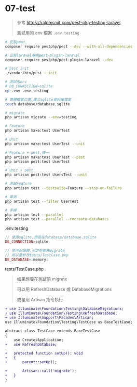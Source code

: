 # 07-test

> 參考 https://ralphjsmit.com/pest-php-testing-laravel
>
> 測試用的 env 檔案 `.env.testing`

```sh
# 安裝pest
composer require pestphp/pest --dev --with-all-dependencies

# 安裝laravel專用pest-plugin-laravel
composer require pestphp/pest-plugin-laravel --dev

# pest init
./vendor/bin/pest --init

# 測試用env
# DB_CONNECTION=sqlite
cp .env .env.testing

# 實體檔案位置,建立sqlite資料庫檔案
touch database/database.sqlite

# migrate
php artisan migrate --env=testing

# Feature
php artisan make:test UserTest

# Unit
php artisan make:test UserTest --unit

# Feature + pest,擇一
php artisan make:test UserTest --pest
php artisan pest:test UserTest

# Unit + pest
php artisan pest:test UsersTest --unit

# 測試Feature
php artisan test --testsuite=Feature --stop-on-failure

# 單測
php artisan test --filter UserTest

# 多線
php artisan test --parallel
php artisan test --parallel --recreate-databases
```

.env.testing

```php
// 使用sqlite,預設在database/database.sqlite
DB_CONNECTION=sqlite

// 使用記憶體,用之前要先migrate
// 所以要修改tests/TestCase.php
DB_DATABASE=:memory:
```

tests/TestCase.php

> 如果想要在測試前 migrate
>
> 可以用 RefreshDatabase 或 DatabaseMigrations
>
> 或是用 Artisan 指令執行

```diff
+ use Illuminate\Foundation\Testing\DatabaseMigrations;
+ use Illuminate\Foundation\Testing\RefreshDatabase;
+ use Illuminate\Support\Facades\Artisan;
use Illuminate\Foundation\Testing\TestCase as BaseTestCase;

abstract class TestCase extends BaseTestCase
{
    use CreatesApplication;
+   use RefreshDatabase;

+   protected function setUp(): void
+   {
+       parent::setUp();

+       Artisan::call('migrate');
+   }
}
```
